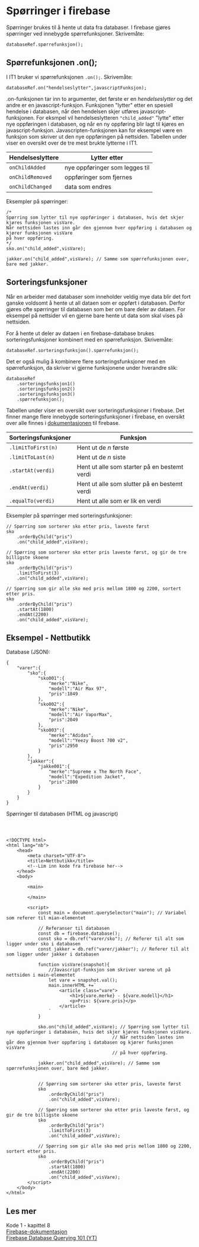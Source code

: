 # Spørringer i firebase

Spørringer brukes til å hente ut data fra databaser.
I firebase gjøres spørringer ved innebygde spørrefunksjoner.
Skrivemåte:
~~~~
databaseRef.spørrefunksjon();
~~~~

## Spørrefunksjonen .on();

I IT1 bruker vi spørrefunksjonen ``.on();``.
Skrivemåte:
~~~~
databaseRef.on("hendelseslytter",javascriptFunksjon);
~~~~

.on-funksjonen tar inn to argumenter, det første er en *hendelseslytter* og det andre er en javascript-funksjon.
Funksjonen "lytter" etter en spesiell hendelse i databasen, når den hendelsen skjer utføres javascript-funksjonen.
For eksmpel vil hendelseslytteren ``"child_added"`` "lytte" etter nye oppføringen i databasen, og når en ny oppføring blir lagt til kjøres en javascript-funksjon.
Javascripten-funksjonen kan for eksempel være en funksjon som skriver ut den nye oppføringen på nettsiden.
Tabellen under viser en oversikt over de tre mest brukte lytterne i IT1.

|Hendelseslyttere|Lytter etter|
|--------------------|--------|
|``onChildAdded``    |nye oppføringer som legges til|
|``onChildRemoved``|oppføringer som fjernes|
|``onChildChanged``|data som endres|

Eksempler på spørringer:
~~~~
/* 
Spørring som lytter til nye oppføringer i databasen, hvis det skjer kjøres funksjonen visVare.
Når nettsiden lastes inn går den gjennom hver oppføring i databasen og kjører funksjonen visVare
på hver oppføring.
*/
sko.on("child_added",visVare); 
            
jakker.on("child_added",visVare); // Samme som spørrefunksjonen over, bare med jakker.
~~~~

## Sorteringsfunksjoner

Når en arbeider med databaser som inneholder veldig mye data blir det fort ganske voldsomt å hente ut all dataen som er oppført i databasen.
Derfor gjøres ofte spørringer til databasen som ber om bare deler av dataen.
For eksempel på nettsider vil en gjerne bare hente ut data som skal vises på nettsiden.

For å hente ut deler av dataen i en firebase-database brukes sorteringsfunksjoner kombinert med en spørrefunksjon.
Skrivemåte:
~~~~~
databaseRef.sorteringsfunksjon().spørrefunksjon();
~~~~~
Det er også mulig å kombinere flere sorteringsfunksjoner med en spørrefunksjon, da skriver vi gjerne funksjonene under hverandre slik:
~~~~~
databaseRef
    .sorteringsfunksjon1()
    .sorteringsfunksjon2()
    .sorteringsfunksjon3()
    .spørrefunksjon();
~~~~~~

Tabellen under viser en oversikt over sorteringsfunksjoner i firebase.
Det finner mange flere innebygde sorteringsfunksjoner i firebase, en oversikt over alle finnes i [dokumentasjonen](https://firebase.google.com/docs/reference/android/com/google/firebase/database/Query) til firebase.

|Sorteringsfunksjoner|Funksjon|
|--------------------|--------|
|``.limitToFirst(n)``    |Hent ut de *n* første|
|``.limitToLast(n)``     |Hent ut de *n* siste|
|``.startAt(verdi)``|Hent ut alle som starter på en bestemt verdi|
|``.endAt(verdi)``|Hent ut alle som slutter på en bestemt verdi|
|``.equalTo(verdi)``|Hent ut alle som er lik en verdi|

Eksempler på spørringer med sorteringsfunksjoner:
~~~~~
// Spørring som sorterer sko etter pris, laveste først
sko
    .orderByChild("pris")
    .on("child_added",visVare);

// Spørring som sorterer sko etter pris laveste først, og gir de tre billigste skoene 
sko
    .orderByChild("pris")
    .limitToFirst(3)
    .on("child_added",visVare);

// Spørring som gir alle sko med pris mellom 1800 og 2200, sortert etter pris.
sko
    .orderByChild("pris")
    .startAt(1800)
    .endAt(2200)
    .on("child_added",visVare);
~~~~~

## Eksempel - Nettbutikk

Database (JSON):
~~~~
{
    "varer":{
        "sko":{
            "sko001":{
                "merke":"Nike",
                "modell":"Air Max 97",
                "pris":1849
            },
            "sko002":{
                "merke":"Nike",
                "modell":"Air VaporMax",
                "pris":2049
            },
            "sko003":{
                "merke":"Adidas",
                "modell":"Yeezy Boost 700 v2",
                "pris":2950
            }
        },
        "jakker":{
            "jakke001":{
                "merke":"Supreme x The North Face",
                "modell":"Expedition Jacket",
                "pris":2800
            }
        }
    }
}
~~~~

Spørringer til databasen (HTML og javascript)
~~~~



<!DOCTYPE html>
<html lang="nb">
    <head>
        <meta charset="UTF-8">
        <title>Nettbutikk</title>
        <!--Lim inn kode fra firebase her-->
    </head>
    <body>
        
        <main>
            
        </main>

        <script>
            const main = document.querySelector("main"); // Variabel som referer til mian-elementet

            // Referanser til databasen
            const db = firebase.database();
            const sko = db.ref("varer/sko"); // Referer til alt som ligger under sko i databasen
            const jakker = db.ref("varer/jakker"); // Referer til alt som ligger under jakker i databasen

            function visVare(snapshot){
                //Javascript-funksjon som skriver varene ut på nettsiden i main-elementet
                let vare = snapshot.val();
                main.innerHTML +=`
                    <article class="vare">
                        <h1>${vare.merke} - ${vare.modell}</h1>
                        <p>Pris: ${vare.pris}</p>
                    </article>
                `
            }

            sko.on("child_added",visVare); // Spørring som lytter til nye oppføringer i databasen, hvis det skjer kjøres funksjonen visVare.
                                        // Når nettsiden lastes inn går den gjennom hver oppføring i databasen og kjører funksjonen visVare
                                        // på hver oppføring.
            
            jakker.on("child_added",visVare); // Samme som spørrefunksjonen over, bare med jakker.


            // Spørring som sorterer sko etter pris, laveste først
            sko
                .orderByChild("pris")
                .on("child_added",visVare);

            // Spørring som sorterer sko etter pris laveste først, og gir de tre billigste skoene 
            sko
                .orderByChild("pris")
                .limitToFirst(3)
                .on("child_added",visVare);

            // Spørring som gir alle sko med pris mellom 1800 og 2200, sortert etter pris.
            sko
                .orderByChild("pris")
                .startAt(1800)
                .endAt(2200)
                .on("child_added",visVare);
        </script>
    </body>
</html>
~~~~


## Les mer
Kode 1 - kapittel 8  
[Firebase-dokumentasjon](https://firebase.google.com/docs/reference/android/com/google/firebase/database/package-summary)  
[Firebase Database Querying 101 (YT)](https://www.youtube.com/watch?v=3WTQZV5-roY&list=PLl-K7zZEsYLlP-k-RKFa7RyNPa9_wCH2s&index=3)  